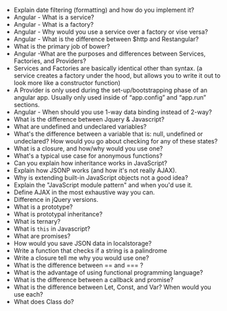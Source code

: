 * Explain date filtering (formatting) and how do you implement it?
* Angular - What is a service?
* Angular - What is a factory?
* Angular - Why would you use a service over a factory or vise versa?
* Angular - What is the difference between $http and Restangular?
* What is the primary job of bower?
* Angular -What are the purposes and differences between Services, Factories, and Providers?
* Services and Factories are basically identical other than syntax. (a service creates a factory under the hood, but allows you to write it out to look more like a constructor function)
* A Provider is only used during the set-up/bootstrapping phase of an angular app. Usually only used inside of “app.config” and “app.run” sections.
* Angular - When should you use 1-way data binding instead of 2-way?
* What is the difference between Jquery & Javascript?
* What are undefined and undeclared variables?
* What's the difference between a variable that is: null, undefined or undeclared? How would you go about checking for any of these states?
* What is a closure, and how/why would you use one?
* What's a typical use case for anonymous functions?
* Can you explain how inheritance works in JavaScript?
* Explain how JSONP works (and how it's not really AJAX).
* Why is extending built-in JavaScript objects not a good idea?
* Explain the "JavaScript module pattern" and when you'd use it.
* Define AJAX in the most exhaustive way you can.
* Difference in jQuery versions.
* What is a prototype?
* What is prototypal inheritance?
* What is ternary?
* What is `this` in Javascript?
* What are promises?
* How would you save JSON data in localstorage?
* Write a function that checks if a string is a palindrome
* Write a closure tell me why you would use one?
* What is the difference between == and === ?
* What is the advantage of using functional programming language?
* What is the difference between a callback and promise?
* What is the difference between Let, Const, and Var? When would you use each?
* What does Class do?
